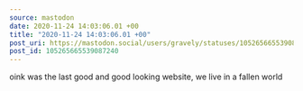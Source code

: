 ```yaml
---
source: mastodon
date: 2020-11-24 14:03:06.01 +00
title: "2020-11-24 14:03:06.01 +00"
post_uri: https://mastodon.social/users/gravely/statuses/105265665539087240
post_id: 105265665539087240
---
```

oink was the last good and good looking website, we live in a fallen world


